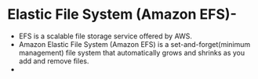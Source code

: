 # Elastic File System (Amazon EFS)-
- EFS is a scalable file storage service offered by AWS.
-  Amazon Elastic File System (Amazon EFS) is a set-and-forget(minimum management) file system that automatically grows and shrinks as you add and remove files.
-  


